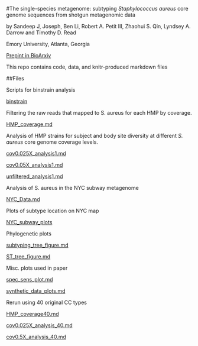 #The single-species metagenome: subtyping *Staphylococcus aureus* core genome sequences from shotgun metagenomic data  

by
Sandeep J, Joseph, Ben Li, Robert A. Petit III,  Zhaohui S. Qin,  Lyndsey A. Darrow and Timothy D. Read

Emory University, Atlanta, Georgia

[Prepint in BioArxiv](http://biorxiv.org/content/early/2015/11/05/030692)

This repo contains code, data, and knitr-produced markdown files 

##Files

Scripts for binstrain analysis

[binstrain](https://github.com/Read-Lab-Confederation/staph_metagenome_subtypes/tree/master/Binstrain)

Filtering the raw reads that mapped to S. aureus for each HMP by coverage.  

[HMP_coverage.md](https://github.com/Read-Lab-Confederation/staph_metagenome_subtypes/blob/master/HMP_coverage.md)

Analysis of HMP strains for subject and body site diversity at different *S. aureus* core genome coverage levels.

[cov0.025X_analysis1.md](https://github.com/Read-Lab-Confederation/staph_metagenome_subtypes/blob/master/cov0.025X_analysis1.md)

[cov0.05X_analysis1.md](https://github.com/Read-Lab-Confederation/staph_metagenome_subtypes/blob/master/cov0.5X_analysis1.md)

[unfiltered_analysis1.md](https://github.com/Read-Lab-Confederation/staph_metagenome_subtypes/blob/master/unfiltered_analysis1.md)

Analysis of S. aureus in the NYC subway metagenome

[NYC_Data.md](https://github.com/Read-Lab-Confederation/staph_metagenome_subtypes/blob/master/NYC_Data.md)

Plots of subtype location on NYC map

[NYC_subway_plots](https://github.com/Read-Lab-Confederation/staph_metagenome_subtypes/tree/master/NYC_subway_plots)

Phylogenetic plots

[subtyping_tree_figure.md](https://github.com/Read-Lab-Confederation/staph_metagenome_subtypes/blob/master/subtyping_tree_figure.md)

[ST_tree_figure.md]((https://github.com/Read-Lab-Confederation/staph_metagenome_subtypes/blob/master/ST_tree_figure.md))

Misc. plots used in paper

[spec_sens_plot.md](https://github.com/Read-Lab-Confederation/staph_metagenome_subtypes/blob/master/spec_sens_plot.md)

[synthetic_data_plots.md](https://github.com/Read-Lab-Confederation/staph_metagenome_subtypes/blob/master/synthetic_data_plots.md)

Rerun using 40 original CC types

[HMP_coverage40.md](https://github.com/Read-Lab-Confederation/staph_metagenome_subtypes/blob/master/HMP_coverage40.md)

[cov0.025X_analysis_40.md](https://github.com/Read-Lab-Confederation/staph_metagenome_subtypes/blob/master/cov0.025X_analysis_40.md)

[cov0.5X_analysis_40.md](https://github.com/Read-Lab-Confederation/staph_metagenome_subtypes/blob/master/cov0.5X_analysis_40.md)
